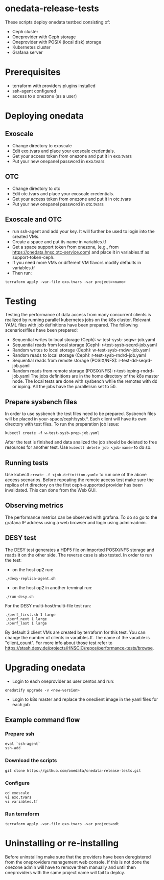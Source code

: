 # onedata-release-tests

These scripts deploy onedata testbed consisting of:
- Ceph cluster
- Oneprovider with Ceph storage
- Oneprovider with POSIX (local disk) storage
- Kubernetes cluster
- Grafana server

# Prerequisites
- terraform with providers plugins installed
- ssh-agent configured
- access to a onezone (as a user)

# Deploying onedata
## Exoscale
- Change directory to exoscale
- Edit exo.tvars and place your exoscale credentials.
- Get your access token from onezone and put it in exo.tvars
- Put your new onepanel password in exo.tvars

## OTC
- Change directory to otc
- Edit otc.tvars and place your exoscale credentials.
- Get your access token from onezone and put it in otc.tvars
- Put your new onepanel password in otc.tvars

## Exoscale and OTC

- run ssh-agent and add your key. It will further be used to login into the created VMs.
- Create a space and put its name in variables.tf
- Get a space support token from onezone, (e.g., from https://onedata.hnsc.otc-service.com) and place it in variables.tf as support-token-ceph.
- If you need more VMs or different VM flavors modify defaults in variables.tf
- Then run:

```
terraform apply -var-file exo.tvars -var project=<name>
```

# Testing
Testing the performance of data access from many concurrent clients is realized by running parallel kubernetes jobs on the k8s cluster. Relevant YAML files with job definitions have been prepared. The following scenarios/files have been prepared:
- Sequential writes to local storage (Ceph): w-test-sysb-seqwr-job.yaml
- Sequential reads from local storage (Ceph): r-test-sysb-seqrd-job.yaml
- Random writes to local storage (Ceph): w-test-sysb-rndwr-job.yaml
- Random reads to local storage (Ceph): r-test-sysb-rndrd-job.yaml
- Sequential reads from remote storage (POSIX/NFS): r-test-dd-seqrd-job.yaml
- Random reads from remote storage (POSIX/NFS): r-test-ioping-rndrd-job.yaml
The jobs definitions are in the home directory of the k8s master node. The local tests are done with sysbench while the remotes with dd or ioping. All the jobs have the parallelism set to 50.

## Prepare sysbench files
In order to use sysbench the test files need to be prepared. Sysbench files will be placed in your-space/ceph/sysb.*. Each client will have its own directory with test files. To run the preparation job issue:
```
kubectl create -f w-test-sysb-prep-job.yaml
```
After the test is finished and data analized the job should be deleted to free resources for another test. Use `kubectl delete job <job-name>` to do so.

## Running tests
Use kubectl `create -f <job-definition.yaml>` to run one of the above access scenarios.
Before repeating the remote access test make sure the replica of rt directory on the first ceph-supported provider has been invalidated. This can done from the Web GUI.  

## Observing metrics
The performance metrics can be observed with grafana. To do so go to the grafana IP address using a web browser and login using admin:admin. 

## DESY test
The DESY test generates a HDF5 file on imported POSIX/NFS storage and reads it on the other side. The reverse case is also tested. In order to run the test:
- on the host op2 run:
```
./desy-replica-agent.sh
```
- on the host op2 in another terminal run:
```
./run-desy.sh
```
For the DESY multi-host/multi-file test run:
```
./perf_first.sh 1 large
./perf_next 1 large
./perf_last 1 large
```
By default 3 client VMs are created by terraform for this test. You can change the number of clients in varaibles.tf. The name of the varaible is "client_count".
For more info about those test refer to https://stash.desy.de/projects/HNSCIC/repos/performance-tests/browse.
# Upgrading onedata
- Login to each oneprovider as user centos and run:
```
onedatify upgrade -v <new-version>
```
- Login to k8s master and replace the oneclient image in the yaml files for each job 
## Example command flow 

### Prepare ssh 
```
eval `ssh-agent`
ssh-add
```
### Download the scripts
```
git clone https://github.com/onedata/onedata-release-tests.git
```
### Configure 
```
cd exoscale
vi exo.tvars
vi variables.tf

```
### Run terraform
```
terraform apply -var-file exo.tvars -var project=odt
```


# Uninstalling or re-installing
Before uninstalling make sure that the providers have been deregistered from the oneproviders management web
console. If this is not done the onezone admin will have to remove them manually and until then oneproviders with the same project name will fail to deploy.
